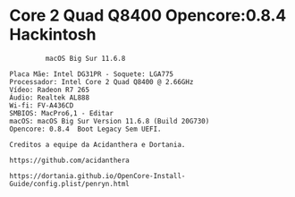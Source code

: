 # Core 2 Quad Q8400 Opencore:0.8.4 Hackintosh

             macOS Big Sur 11.6.8



  ``` Plataforma: Desktop | Yonah, Conroe and Penryn
Placa Mãe: Intel DG31PR - Soquete: LGA775
Processador: Intel Core 2 Quad Q8400 @ 2.66GHz
Vídeo: Radeon R7 265 
Áudio: Realtek AL888
Wi-fi: FV-A436CD
SMBIOS: MacPro6,1 - Editar 
macOS: macOS Big Sur Version 11.6.8 (Build 20G730) 
Opencore: 0.8.4  Boot Legacy Sem UEFI. 

  Creditos a equipe da Acidanthera e Dortania.

  https://github.com/acidanthera

  https://dortania.github.io/OpenCore-Install-Guide/config.plist/penryn.html
